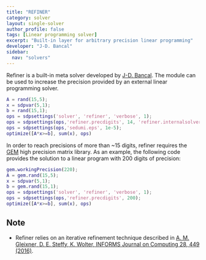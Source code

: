 ```yaml
---
title: "REFINER"
category: solver
layout: single-solver
author_profile: false
tags: [Linear programming solver]
excerpt: "Built-in layer for arbitrary precision linear programming"
developer: "J-D. Bancal"
sidebar:
  nav: "solvers"
---
```


Refiner is a built-in meta solver developed by [J-D. Bancal](https://github.com/jdbancal). The module can be used to increase the precision provided by an external linear programming solver.

````matlab
A = rand(15,5);
x = sdpvar(5,1);
b = rand(15,1);
ops = sdpsettings('solver', 'refiner', 'verbose', 1);
ops = sdpsettings(ops,'refiner.precdigits', 14, 'refiner.internalsolver', 'sedumi');
ops = sdpsettings(ops,'sedumi.eps', 1e-5);
optimize([A*x>=b], sum(x), ops)    
````

In order to reach precisions of more than ~15 digits, refiner requires the [GEM](https://gem-library.github.io) high precision matrix library. As an example, the following code provides the solution to a linear program with 200 digits of precision:

````matlab
gem.workingPrecision(220);
A = gem.rand(15,5);
x = sdpvar(5,1);
b = gem.rand(15,1);
ops = sdpsettings('solver', 'refiner', 'verbose', 1);
ops = sdpsettings(ops,'refiner.precdigits', 200);
optimize([A*x>=b], sum(x), ops)    
````

## Note

- Refiner relies on an iterative refinement technique described in [A. M. Gleixner, D. E. Steffy, K. Wolter, INFORMS Journal on Computing 28, 449 (2016)](http://pubsonline.informs.org/doi/10.1287/ijoc.2016.0692).
